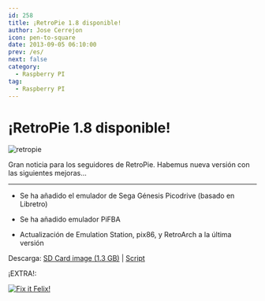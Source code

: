 ```yaml
---
id: 258
title: ¡RetroPie 1.8 disponible!
author: Jose Cerrejon
icon: pen-to-square
date: 2013-09-05 06:10:00
prev: /es/
next: false
category:
  - Raspberry PI
tag:
  - Raspberry PI
---
```


# ¡RetroPie 1.8 disponible!

![retropie](/images/RetroPie_02.jpg)

Gran noticia para los seguidores de RetroPie. Habemus nueva versión con las siguientes mejoras...

- - -
* Se ha añadido el emulador de Sega Génesis Picodrive (basado en Libretro)

* Se ha añadido emulador PiFBA

* Actualización de Emulation Station, pix86, y RetroArch a la última versión

Descarga: [SD Card image (1.3 GB)](http://blog.petrockblock.com/?wpdmdl=17) | [Script](http://blog.petrockblock.com/2012/07/22/retropie-setup-an-initialization-script-for-retroarch-on-the-raspberry-pi/)

¡EXTRA!:

<a href="/res/felix.zip">![Fix it Felix!](/images/2013/09/fixit_felix.jpg "¡Descarga y juega Fix it Felix!")</a>